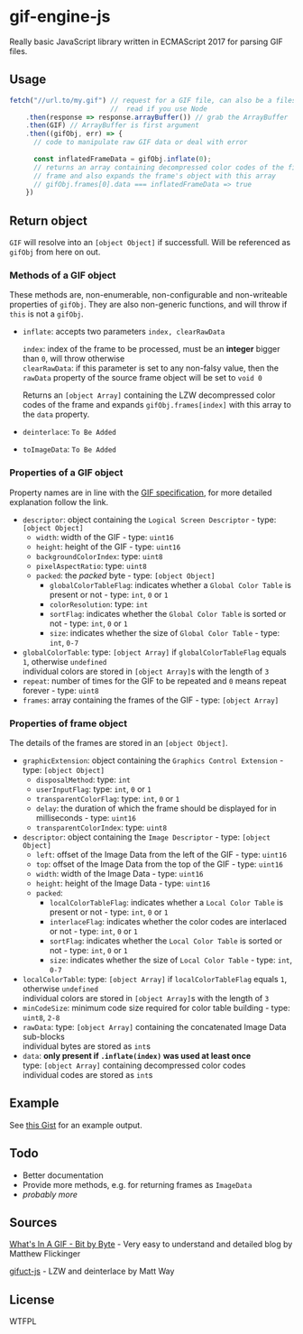# gif-engine-js
Really basic JavaScript library written in ECMAScript 2017 for parsing
GIF files.

## Usage
```javascript
fetch("//url.to/my.gif") // request for a GIF file, can also be a filesystem
                         //  read if you use Node
    .then(response => response.arrayBuffer()) // grab the ArrayBuffer
    .then(GIF) // ArrayBuffer is first argument
    .then((gifObj, err) => {
      // code to manipulate raw GIF data or deal with error
      
      const inflatedFrameData = gifObj.inflate(0);
      // returns an array containing decompressed color codes of the first
      // frame and also expands the frame's object with this array
      // gifObj.frames[0].data === inflatedFrameData => true
    })
```

## Return object
`GIF` will resolve into an `[object Object]` if successfull. Will be referenced as
`gifObj` from here on out.

### Methods of a GIF object
These methods are, non-enumerable, non-configurable and non-writeable properties
of `gifObj`. They are also non-generic functions, and will throw if `this` is not
a `gifObj`.

* `inflate`: accepts two parameters `index, clearRawData`

  `index`: index of the frame to be processed, must be an **integer** bigger than `0`,
  will throw otherwise  
  `clearRawData`: if this parameter is set to any non-falsy value, then the
  `rawData` property of the source frame object will be set to `void 0`

  Returns an `[object Array]` containing the LZW decompressed color codes
  of the frame and expands `gifObj.frames[index]` with this array to the `data`
  property.

* `deinterlace`: `To Be Added`
* `toImageData`: `To Be Added`

### Properties of a GIF object
Property names are in line with the [GIF specification][2], for more detailed
explanation follow the link.

* `descriptor`:
 object containing the `Logical Screen Descriptor` - type: `[object Object]`
  * `width`:
   width of the GIF - type: `uint16`
  * `height`:
   height of the GIF - type: `uint16`
  * `backgroundColorIndex`:
   type: `uint8`
  * `pixelAspectRatio`:
   type: `uint8`
  * `packed`:
   the *packed* byte - type: `[object Object]`
    * `globalColorTableFlag`:
     indicates whether a `Global Color Table` is present or not -
     type: `int`, `0` or `1`
    * `colorResolution`:
     type: `int`
    * `sortFlag`:
     indicates whether the `Global Color Table` is sorted or not -
     type: `int`, `0` or `1`
    * `size`:
     indicates whether the size of `Global Color Table` -
     type: `int`, `0-7`
* `globalColorTable`: type: `[object Array]` if `globalColorTableFlag`
 equals `1`, otherwise `undefined`  
 individual colors are stored in `[object Array]`s with the length of `3`
* `repeat`: number of times for the GIF to be repeated and `0` means
 repeat forever - type: `uint8`
* `frames`: array containing the frames of the GIF - type: `[object Array]`

### Properties of frame object
The details of the frames are stored in an `[object Object]`.

* `graphicExtension`:
 object containing the `Graphics Control Extension` - type: `[object Object]`
  * `disposalMethod`:
   type: `int`
  * `userInputFlag`:
   type: `int`, `0` or `1`
  * `transparentColorFlag`:
   type: `int`, `0` or `1`
  * `delay`:
   the duration of which the frame should be displayed for in milliseconds -
   type: `uint16`
  * `transparentColorIndex`:
   type: `uint8`
* `descriptor`:
 object containing the `Image Descriptor` - type: `[object Object]`
  * `left`:
   offset of the Image Data from the left of the GIF - type: `uint16`
  * `top`:
   offset of the Image Data from the top of the GIF - type: `uint16`
  * `width`:
   width of the Image Data - type: `uint16`
  * `height`:
   height of the Image Data - type: `uint16`
  * `packed`:
    * `localColorTableFlag`:
     indicates whether a `Local Color Table` is present or not -
     type: `int`, `0` or `1`
    * `interlaceFlag`:
     indicates whether the color codes are interlaced or not -
     type: `int`, `0` or `1`
    * `sortFlag`:
     indicates whether the `Local Color Table` is sorted or not -
     type: `int`, `0` or `1`
    * `size`:
     indicates whether the size of `Local Color Table` -
     type: `int`, `0-7`
* `localColorTable`: type: `[object Array]` if `localColorTableFlag`
 equals `1`, otherwise `undefined`  
 individual colors are stored in `[object Array]`s with the length of `3`
* `minCodeSize`:
 minimum code size required for color table building - type: `uint8`, `2-8`
* `rawData`: type: `[object Array]` containing the concatenated Image Data
 sub-blocks  
 individual bytes are stored as `int`s
* `data`:  **only present if `.inflate(index)` was used at least once**  
 type: `[object Array]` containing decompressed color codes  
 individual codes are stored as `int`s

## Example
See [this Gist][1] for an example output.

## Todo
- Better documentation
- Provide more methods, e.g. for returning frames as `ImageData`
- _probably more_

## Sources
[What's In A GIF - Bit by Byte][3] - Very easy to understand and detailed blog
by Matthew Flickinger

[gifuct-js][4] - LZW and deinterlace by Matt Way

## License
WTFPL

[1]: https://gist.github.com/friendlyanon/2bf98ba6f15159590cf74502135f5c17
[2]: https://www.w3.org/Graphics/GIF/spec-gif89a.txt
[3]: http://www.matthewflickinger.com/lab/whatsinagif/bits_and_bytes.asp
[4]: https://github.com/matt-way/gifuct-js
